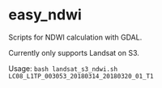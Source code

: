 # easy_ndwi
Scripts for NDWI calculation with GDAL.

Currently only supports Landsat on S3.

Usage:
`bash landsat_s3_ndwi.sh LC08_L1TP_003053_20180314_20180320_01_T1`